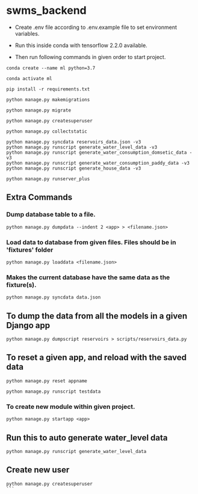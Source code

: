 # swms_backend

- Create .env file according to .env.example file to set environment variables.

- Run this inside conda with tensorflow 2.2.0 available.

- Then run following commands in given order to start project.

```
conda create --name ml python=3.7
```

```
conda activate ml
```

```
pip install -r requirements.txt
```

```
python manage.py makemigrations
```

```
python manage.py migrate
```

```
python manage.py createsuperuser
```

```
python manage.py collectstatic
```

```
python manage.py syncdata reservoirs_data.json -v3
python manage.py runscript generate_water_level_data -v3
python manage.py runscript generate_water_consumption_domsetic_data -v3
python manage.py runscript generate_water_consumption_paddy_data -v3
python manage.py runscript generate_house_data -v3
```

```
python manage.py runserver_plus
```

## Extra Commands

### Dump database table to a file.

```
python manage.py dumpdata --indent 2 <app> > <filename.json>
```

### Load data to database from given files. Files should be in 'fixtures' folder

```
python manage.py loaddata <filename.json>
```

### Makes the current database have the same data as the fixture(s).

```
python manage.py syncdata data.json
```

## To dump the data from all the models in a given Django app

```
python manage.py dumpscript reservoirs > scripts/reservoirs_data.py
```

## To reset a given app, and reload with the saved data

```
python manage.py reset appname
```

```
python manage.py runscript testdata
```

### To create new module within given project.

```
python manage.py startapp <app>
```

## Run this to auto generate water_level data

```
python manage.py runscript generate_water_level_data
```

## Create new user

````
python manage.py createsuperuser
```
````
